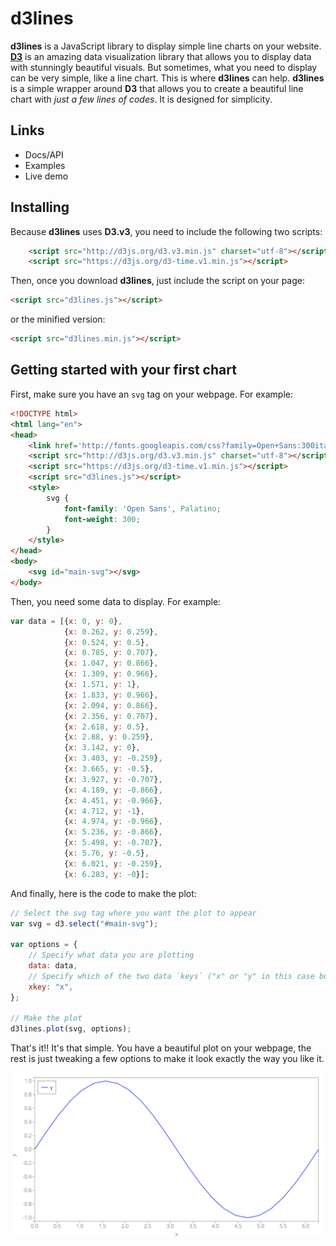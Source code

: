 # d3lines

**d3lines** is a JavaScript library to display simple line charts on your website. 
<a href="http://d3js.org/">**D3**</a> is an amazing data visualization library that allows you to display data with stunningly beautiful visuals. 
But sometimes, what you need to display can be very simple, like a line chart. This is where **d3lines** can help.
**d3lines** is a simple wrapper around **D3** that allows you to create a beautiful line chart with *just a few lines of codes*.
It is designed for simplicity.

## Links

- Docs/API
- Examples
- Live demo

## Installing

Because **d3lines** uses **D3.v3**, you need to include the following two scripts:

```html
    <script src="http://d3js.org/d3.v3.min.js" charset="utf-8"></script>
    <script src="https://d3js.org/d3-time.v1.min.js"></script>
```

Then, once you download **d3lines**, just include the script on your page:

```html
<script src="d3lines.js"></script>
```

or the minified version:

```html
<script src="d3lines.min.js"></script>
```

## Getting started with your first chart

First, make sure you have an `svg` tag on your webpage. For example:

```html
<!DOCTYPE html>
<html lang="en">
<head>
    <link href='http://fonts.googleapis.com/css?family=Open+Sans:300italic,400italic,300,400' rel='stylesheet' type='text/css'>
    <script src="http://d3js.org/d3.v3.min.js" charset="utf-8"></script>
    <script src="https://d3js.org/d3-time.v1.min.js"></script>
    <script src="d3lines.js"></script>
    <style>
        svg {
            font-family: 'Open Sans', Palatino;
            font-weight: 300;
        }
    </style>
</head>
<body>
    <svg id="main-svg"></svg>
</body>
```

Then, you need some data to display. For example:

```javascript
var data = [{x: 0, y: 0},
            {x: 0.262, y: 0.259},
            {x: 0.524, y: 0.5},
            {x: 0.785, y: 0.707},
            {x: 1.047, y: 0.866},
            {x: 1.309, y: 0.966},
            {x: 1.571, y: 1},
            {x: 1.833, y: 0.966},
            {x: 2.094, y: 0.866},
            {x: 2.356, y: 0.707},
            {x: 2.618, y: 0.5},
            {x: 2.88, y: 0.259},
            {x: 3.142, y: 0},
            {x: 3.403, y: -0.259},
            {x: 3.665, y: -0.5},
            {x: 3.927, y: -0.707},
            {x: 4.189, y: -0.866},
            {x: 4.451, y: -0.966},
            {x: 4.712, y: -1},
            {x: 4.974, y: -0.966},
            {x: 5.236, y: -0.866},
            {x: 5.498, y: -0.707},
            {x: 5.76, y: -0.5},
            {x: 6.021, y: -0.259},
            {x: 6.283, y: -0}];
```

And finally, here is the code to make the plot:

```javascript
// Select the svg tag where you want the plot to appear
var svg = d3.select("#main-svg");

var options = {
    // Specify what data you are plotting
    data: data,
    // Specify which of the two data `keys` ("x" or "y" in this case but it could be anything) will appear on the x-axis
    xkey: "x",
};

// Make the plot
d3lines.plot(svg, options);
```

That's it!! It's that simple. You have a beautiful plot on your webpage, the rest is just tweaking a few options to make it look exactly the way you like it.

<img src="/images/basic_sine.png" width="600" align="center">
